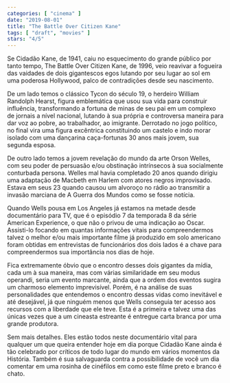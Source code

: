 ```yaml
---
categories: [ "cinema" ]
date: "2019-08-01"
title: "The Battle Over Citizen Kane"
tags: [ "draft", "movies" ]
stars: "4/5"
---
```

Se Cidadão Kane, de 1941, caiu no esquecimento do grande público por tanto tempo, The Battle Over Citizen Kane, de 1996, veio reavivar a fogueira das vaidades de dois gigantescos egos lutando por seu lugar ao sol em uma poderosa Hollywood, palco de contradições desde seu nascimento.

De um lado temos o clássico Tycon do século 19, o herdeiro William Randolph Hearst, figura emblemática que usou sua vida para construir influência, transformando a fortuna de minas de seu pai em um complexo de jornais a nível nacional, lutando à sua própria e controversa maneira para dar voz ao pobre, ao trabalhador, ao imigrante. Derrotado no jogo político, no final vira uma figura excêntrica constituindo um castelo e indo morar isolado com uma dançarina caça-fortunas 30 anos mais jovem, sua segunda esposa.

De outro lado temos a jovem revelação do mundo da arte Orson Welles, com seu poder de persuasão e/ou obstinação intrínsecos à sua socialmente conturbada persona. Welles mal havia completado 20 anos quando dirigiu uma adaptação de Macbeth em Harlem com atores negros improvisado. Estava em seus 23 quando causou um alvoroço no rádio ao transmitir a invasão marciana de A Guerra dos Mundos como se fosse notícia.

Quando Wells pousa em Los Angeles já estamos na metade desde documentário para TV, que é o episódio 7 da temporada 8 da série American Experience, o que não o privou de uma indicação ao Oscar. Assisti-lo focando em quantas informações vitais para compreendermos talvez o melhor e/ou mais importante filme já produzido em solo americano foram obtidas em entrevistas de funcionários dos dois lados é a chave para compreendermos sua importância nos dias de hoje.

Fica extremamente óbvio que o encontro desses dois gigantes da mídia, cada um à sua maneira, mas com várias similaridade em seu modus operandi, seria um evento marcante, ainda que a ordem dos eventos sugira um charmoso elemento imprevisível. Porém, é na análise de suas personalidades que entendemos o encontro dessas vidas como inevitável e até desejável, já que ninguém menos que Wells conseguia ter acesso aos recursos com a liberdade que ele teve. Esta é a primeira e talvez uma das únicas vezes que a um cineasta estreante é entregue carta branca por uma grande produtora.

Sem mais detalhes. Eles estão todos neste documentário vital para qualquer um que queira entender hoje em dia porque Cidadão Kane ainda é tão celebrado por críticos de todo lugar do mundo em vários momentos da História. Também é sua salvaguarda contra a possibilidade de você um dia comentar em uma rosinha de cinéfilos em como este filme preto e branco é chato.
